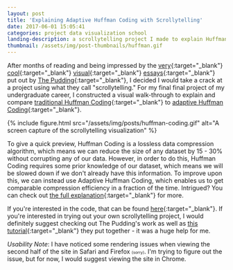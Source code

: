 ```yaml
---
layout: post
title: 'Explaining Adaptive Huffman Coding with Scrollytelling'
date: 2017-06-01 15:05:41
categories: project data visualization school
landing-description: a scrollytelling project I made to explain Huffman Coding
thumbnail: /assets/img/post-thumbnails/huffman.gif
---
```


After months of reading and being impressed by the [very](https://pudding.cool/2017/04/beer/){:target="_blank"} [cool](https://pudding.cool/2017/01/making-it-big/){:target="_blank"} [visual](https://pudding.cool/2017/02/vocabulary/){:target="_blank"} [essays](https://pudding.cool/2017/05/song-repetition/){:target="_blank"} put out by [The Pudding](https://pudding.cool/){:target="_blank"}, I decided I would take a crack at a project using what they call "scrollytelling." For my final final project of my undergraduate career, I constructed a visual walk-through to explain and compare [traditional Huffman Coding](https://en.wikipedia.org/wiki/Huffman_coding){:target="_blank"} to [adaptive Huffman Coding](https://en.wikipedia.org/wiki/Adaptive_Huffman_coding){:target="_blank"}.

{% include figure.html src="/assets/img/posts/huffman-coding.gif" alt="A screen capture of the scrollytelling visualization" %}

To give a quick preview, Huffman Coding is a lossless data compression algorithm, which means we can reduce the size of any dataset by 15 - 30% without corrupting any of our data. However, in order to do this, Huffman Coding requires some prior knowledge of our dataset, which means we will be slowed down if we don't already have this information. To improve upon this, we can instead use Adaptive Huffman Coding, which enables us to get comparable compression efficiency in a fraction of the time. Intrigued? You can check out [the full explanation](http://ben-tanen.github.io/AdaptiveHuffmanCoding/){:target="_blank"} for more.

If you're interested in the code, that can be found [here](https://github.com/ben-tanen/AdaptiveHuffmanCoding){:target="_blank"}. If you're interested in trying out your own scrollytelling project, I would definitely suggest checking out The Pudding's work as well as [this tutorial](https://pudding.cool/process/how-to-implement-scrollytelling/){:target="_blank"} they put together - it was a huge help for me.

*Usability Note*: I have noticed some rendering issues when viewing the second half of the site in Safari and Firefox <span style="font-size: 9px">(sorry)</span>. I'm trying to figure out the issue, but for now, I would suggest viewing the site in Chrome.